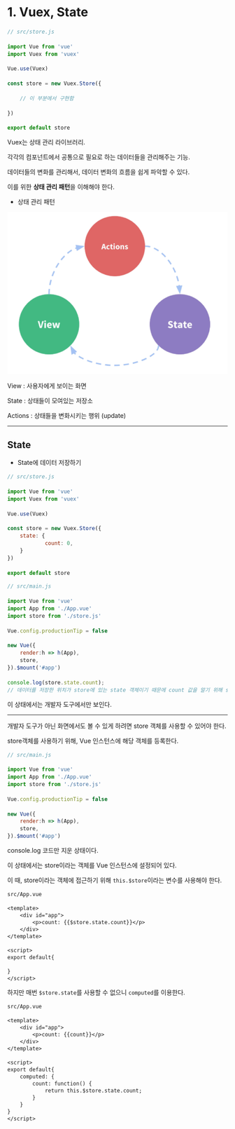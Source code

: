 # 1. Vuex, State



```javascript
// src/store.js

import Vue from 'vue'
import Vuex from 'vuex'

Vue.use(Vuex)

const store = new Vuex.Store({
    
    // 이 부분에서 구현함
    
})

export default store
```



Vuex는 상태 관리 라이브러리.

각각의 컴포넌트에서 공통으로 필요로 하는 데이터들을 관리해주는 기능.

데이터들의 변화를 관리해서, 데이터 변화의 흐름을 쉽게 파악할 수 있다.

이를 위한 **상태 관리 패턴**을 이해해야 한다.



- 상태 관리 패턴

![image-20220517230343823](Vuex.assets/image-20220517230343823.png)

View : 사용자에게 보이는 화면

State : 상태들이 모여있는 저장소

Actions : 상태들을 변화시키는 행위 (update)



---



## State



- State에 데이터 저장하기

```javascript
// src/store.js

import Vue from 'vue'
import Vuex from 'vuex'

Vue.use(Vuex)

const store = new Vuex.Store({
    state: {
        	count: 0,
    }
})

export default store
```

```javascript
// src/main.js

import Vue from 'vue'
import App from './App.vue'
import store from './store.js'

Vue.config.productionTip = false

new Vue({
    render:h => h(App),
    store,
}).$mount('#app')

console.log(store.state.count);
// 데이터를 저장한 위치가 store에 있는 state 객체이기 때문에 count 값을 알기 위해 store.state.count 사용
```

이 상태에서는 개발자 도구에서만 보인다.

---

개발자 도구가 아닌 화면에서도 볼 수 있게 하려면 store 객체를 사용할 수 있어야 한다.

store객체를 사용하기 위해, Vue 인스턴스에 해당 객체를 등록한다.

```javascript
// src/main.js

import Vue from 'vue'
import App from './App.vue'
import store from './store.js'

Vue.config.productionTip = false

new Vue({
    render:h => h(App),
    store,
}).$mount('#app')
```

console.log 코드만 지운 상태이다.

이 상태에서는 store이라는 객체를 Vue 인스턴스에 설정되어 있다.

이 때, store이라는 객체에 접근하기 위해 `this.$store`이라는 변수를 사용해야 한다.



```vue
src/App.vue

<template>
	<div id="app">
        <p>count: {{$store.state.count}}</p>
    </div>
</template>

<script>
export default{
    
}
</script>
```

하지만 매번 `$store.state`를 사용할 수 없으니 `computed`를 이용한다.



```vue
src/App.vue

<template>
	<div id="app">
        <p>count: {{count}}</p>
    </div>
</template>

<script>
export default{
    computed: {
        count: function() {
            return this.$store.state.count;
        }
    }
}
</script>
```

